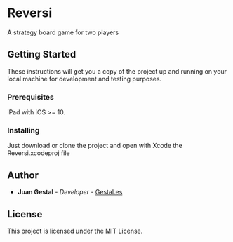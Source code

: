 # Reversi
A strategy board game for two players

## Getting Started

These instructions will get you a copy of the project up and running on your local machine for development and testing purposes. 

### Prerequisites

iPad with iOS >= 10.

### Installing

Just download or clone the project and open with Xcode the Reversi.xcodeproj file

## Author

* **Juan Gestal** - *Developer* - [Gestal.es](https://www.gestal.es/en)

## License

This project is licensed under the MIT License. 
